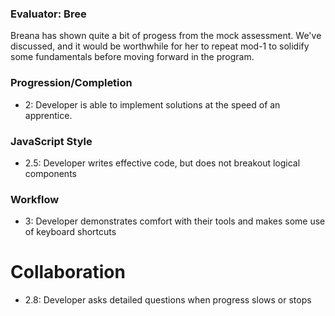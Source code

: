 ### Evaluator: Bree

Breana has shown quite a bit of progess from the mock assessment. We've discussed, and it would be worthwhile for her to repeat mod-1 to solidify some fundamentals before moving forward in the program.

### Progression/Completion

* 2: Developer is able to implement solutions at the speed of an apprentice.

### JavaScript Style

* 2.5: Developer writes effective code, but does not breakout logical components

### Workflow

* 3: Developer demonstrates comfort with their tools and makes some use of keyboard shortcuts

# Collaboration

* 2.8: Developer asks detailed questions when progress slows or stops
